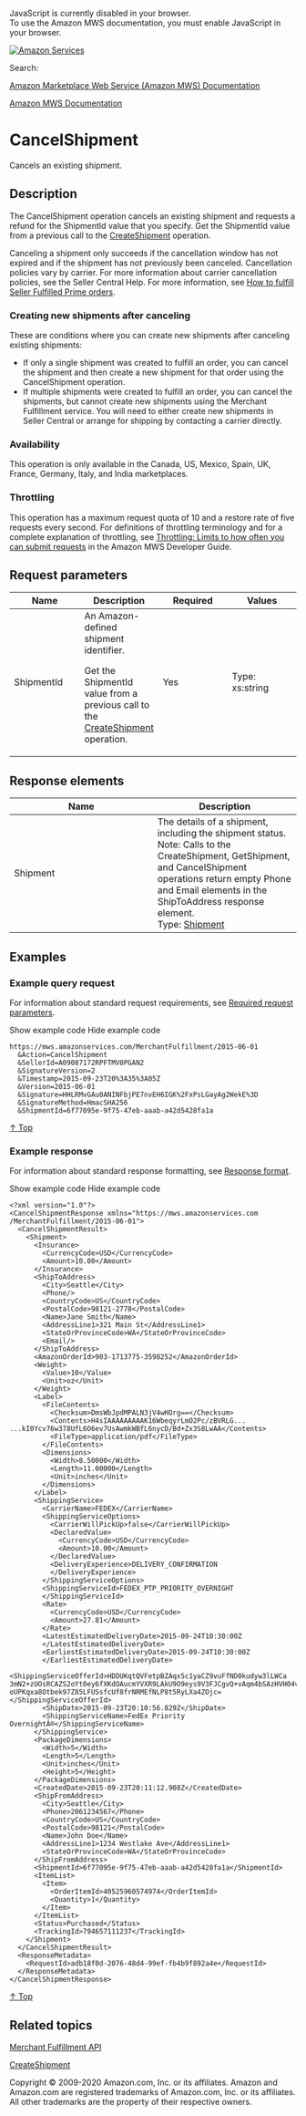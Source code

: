 <div id="MWSDX_noscript">

JavaScript is currently disabled in your browser.  
To use the Amazon MWS documentation, you must enable JavaScript in your
browser.

</div>

<div id="MWSDX_divtop">

[![Amazon
Services](https://images-na.ssl-images-amazon.com/images/G/08/mwsportal/fr_FR/amazonservices.gif "Amazon Services")](http://services.amazon.fr)

<div id="MWSDX_search">

<span id="MWSDX_searchlbl">Search:</span>

</div>

  
<span id="MWSDX_titlebar">[Amazon Marketplace Web Service (Amazon MWS)
Documentation](https://developer.amazonservices.fr/gp/mws/docs.html)</span>

</div>

<div id="MWSDX_divbottom">

<div id="MWSDX_divleft">

<div id="MWSDX_toc">

</div>

</div>

<div id="MWSDX_divright">

<div id="MWSDX_content">

<span id="MWSDX_breadcrumbs">[Amazon MWS
Documentation](https://developer.amazonservices.fr/gp/mws/docs.html)</span>

<div id="MerchFulFill_CancelShipment" class="nested0">

# CancelShipment

<div class="body">

<span class="ph">Cancels an existing shipment.</span>

</div>

<div id="Description" class="topic concept nested1">

## Description

<div class="body conbody">

The <span class="keyword apiname">CancelShipment</span> operation
cancels an existing shipment and requests a refund for the <span
class="keyword parmname">ShipmentId</span> value that you specify. <span
class="ph">Get the <span class="keyword parmname">ShipmentId</span>
value from a previous call to the
<a href="MerchFulfill_CreateShipment.md" class="xref">CreateShipment</a>
operation.</span>

Canceling a shipment only succeeds if the cancellation window has not
expired and if the shipment has not previously been canceled. <span
class="ph">Cancellation policies vary by carrier. For more information
about carrier cancellation policies, see the Seller Central Help.</span>
<span class="ph">For more information, see
<a href="MerchFulfill_HowToUseForPrime.md" class="xref">How to fulfill Seller Fulfilled Prime orders</a>.</span>

<div class="section">

### Creating new shipments after canceling

<div class="p">

These are conditions where you can create new shipments after canceling
existing shipments:

-   If only a single shipment was created to fulfill an order, you can
    cancel the shipment and then create a new shipment for that order
    using the <span class="keyword apiname">CancelShipment</span>
    operation.
-   If multiple shipments were created to fulfill an order, you can
    cancel the shipments, but cannot create new shipments using the
    <span class="ph">Merchant Fulfillment service</span>. You will need
    to either create new shipments in Seller Central or arrange for
    shipping by contacting a carrier directly.

</div>

</div>

<div class="section">

### Availability

This operation is only available in the Canada, US, Mexico, Spain, UK,
France, Germany, Italy, and India marketplaces.

</div>

<div class="section">

### Throttling

<span class="ph">This operation has a maximum request quota of 10 and a
restore rate of five requests every second. For definitions of
throttling terminology and for a complete explanation of throttling, see
<a href="../dev_guide/DG_Throttling.md" class="xref">Throttling: Limits to how often you can submit requests</a>
in the <span class="ph">Amazon MWS Developer Guide</span>.</span>

</div>

</div>

</div>

<div id="RequestParameters" class="topic reference nested1">

## Request parameters

<div class="body refbody">

<div class="tablenoborder">

<table id="RequestParameters__RequestParametersTable" class="table" data-cellpadding="4" data-cellspacing="0" data-summary="" data-frame="border" data-border="1" data-rules="all">
<colgroup>
<col style="width: 25%" />
<col style="width: 25%" />
<col style="width: 25%" />
<col style="width: 25%" />
</colgroup>
<thead class="thead" data-align="left">
<tr class="header row">
<th id="d166039e195" class="entry" data-valign="top" width="24.061810154525393%">Name</th>
<th id="d166039e198" class="entry" data-valign="top" width="22.075055187637975%">Description</th>
<th id="d166039e201" class="entry" data-valign="top" width="23.178807947019873%">Required</th>
<th id="d166039e204" class="entry" data-valign="top" width="30.684326710816777%">Values</th>
</tr>
</thead>
<tbody class="tbody">
<tr class="odd row">
<td class="entry" data-valign="top" width="24.061810154525393%" headers="d166039e195 "><span class="keyword parmname">ShipmentId</span></td>
<td class="entry" data-valign="top" width="22.075055187637975%" headers="d166039e198 "><span id="RequestParameters__d37792e269" class="ph">An Amazon-defined shipment identifier.</span>
<p><span id="RequestParameters__d37792e272" class="ph">Get the <span class="keyword parmname">ShipmentId</span> value from a previous call to the <a href="MerchFulfill_CreateShipment.md" class="xref">CreateShipment</a> operation.</span></p></td>
<td class="entry" data-valign="top" width="23.178807947019873%" headers="d166039e201 ">Yes</td>
<td class="entry" data-valign="top" width="30.684326710816777%" headers="d166039e204 "><span class="ph">Type: xs:string</span></td>
</tr>
</tbody>
</table>

</div>

</div>

</div>

<div id="ResponseElements" class="topic reference nested1">

## Response elements

<div class="body refbody">

<div class="tablenoborder">

<table id="ResponseElements__ResponseElementsTable" class="table" data-cellpadding="4" data-cellspacing="0" data-summary="" data-frame="border" data-border="1" data-rules="all">
<colgroup>
<col style="width: 50%" />
<col style="width: 50%" />
</colgroup>
<thead class="thead" data-align="left">
<tr class="header row">
<th id="d166039e268" class="entry" data-valign="top">Name</th>
<th id="d166039e271" class="entry" data-valign="top">Description</th>
</tr>
</thead>
<tbody class="tbody">
<tr class="odd row">
<td class="entry" data-valign="top" headers="d166039e268 "><span class="keyword parmname">Shipment</span></td>
<td class="entry" data-valign="top" headers="d166039e271 "><span class="ph">The details of a shipment, including the shipment status.</span>
<div class="p">
<div class="note note">
<span class="notetitle">Note:</span> Calls to the <span class="keyword apiname">CreateShipment</span>, <span class="keyword apiname">GetShipment</span>, and <span class="keyword apiname">CancelShipment</span> operations return empty <span class="keyword parmname">Phone</span> and <span class="keyword parmname">Email</span> elements in the <span class="keyword parmname">ShipToAddress</span> response element.
</div>
Type: <a href="MerchFulfill_Datatypes.md#Shipment" class="xref" title="The details of a shipment, including the shipment status.">Shipment</a>
</div></td>
</tr>
</tbody>
</table>

</div>

</div>

</div>

<div id="Examples" class="topic reference nested1">

## Examples

<div class="body refbody">

<div class="section">

### Example query request

<span class="ph">For information about standard request requirements,
see
<a href="../dev_guide/DG_RequiredRequestParameters.md" class="xref">Required request parameters</a>.</span>

<span class="ph expander"> <span class="keyword parmname xshow">Show
example code</span> <span class="keyword parmname xhide">Hide example
code</span> </span>

<div class="sectiondiv content">

``` pre
https://mws.amazonservices.com/MerchantFulfillment/2015-06-01
  &Action=CancelShipment
  &SellerId=A09087172RPFTMV0PGAN2
  &SignatureVersion=2
  &Timestamp=2015-09-23T20%3A35%3A05Z
  &Version=2015-06-01
  &Signature=HHLRMvGAu0ANINFbjPE7nvEH6IGK%2FxPsLGayAg2WekE%3D
  &SignatureMethod=HmacSHA256
  &ShipmentId=6f77095e-9f75-47eb-aaab-a42d5428fa1a
```

<a href="#Examples" class="xref">↑ Top</a>

</div>

</div>

<div class="section">

### Example response

<span class="ph">For information about standard response formatting, see
<a href="../dev_guide/DG_ResponseFormat.md" class="xref">Response format</a>.</span>

<span class="ph expander"> <span class="keyword parmname xshow">Show
example code</span> <span class="keyword parmname xhide">Hide example
code</span> </span>

<div class="sectiondiv content">

``` pre
<?xml version="1.0"?>
<CancelShipmentResponse xmlns="https://mws.amazonservices.com
/MerchantFulfillment/2015-06-01">
  <CancelShipmentResult>
    <Shipment>
      <Insurance>
        <CurrencyCode>USD</CurrencyCode>
        <Amount>10.00</Amount>
      </Insurance>
      <ShipToAddress>
        <City>Seattle</City>
        <Phone/>
        <CountryCode>US</CountryCode>
        <PostalCode>98121-2778</PostalCode>
        <Name>Jane Smith</Name>
        <AddressLine1>321 Main St</AddressLine1>
        <StateOrProvinceCode>WA</StateOrProvinceCode>
        <Email/>
      </ShipToAddress>
      <AmazonOrderId>903-1713775-3598252</AmazonOrderId>
      <Weight>
        <Value>10</Value>
        <Unit>oz</Unit>
      </Weight>
      <Label>
        <FileContents>
          <Checksum>DmsWbJpdMPALN3jV4wHOrg==</Checksum>
          <Contents>H4sIAAAAAAAAAK16WbeqyrLmO2Pc/zBVRLG...
...kI0Ycv76w378UfL6O6ev7UsAwmkWBfL6nycD/Bd+Zx3S8LwAA</Contents>
          <FileType>application/pdf</FileType>
        </FileContents>
        <Dimensions>
          <Width>8.50000</Width>
          <Length>11.00000</Length>
          <Unit>inches</Unit>
        </Dimensions>
      </Label>
      <ShippingService>
        <CarrierName>FEDEX</CarrierName>
        <ShippingServiceOptions>
          <CarrierWillPickUp>false</CarrierWillPickUp>
          <DeclaredValue>
            <CurrencyCode>USD</CurrencyCode>
            <Amount>10.00</Amount>
          </DeclaredValue>
          <DeliveryExperience>DELIVERY_CONFIRMATION
          </DeliveryExperience>
        </ShippingServiceOptions>
        <ShippingServiceId>FEDEX_PTP_PRIORITY_OVERNIGHT
        </ShippingServiceId>
        <Rate>
          <CurrencyCode>USD</CurrencyCode>
          <Amount>27.81</Amount>
        </Rate>
        <LatestEstimatedDeliveryDate>2015-09-24T10:30:00Z
        </LatestEstimatedDeliveryDate>
        <EarliestEstimatedDeliveryDate>2015-09-24T10:30:00Z
        </EarliestEstimatedDeliveryDate>
        <ShippingServiceOfferId>HDDUKqtQVFetpBZAqx5c1yaCZ9vuFfND0kudyw3lLWCa
3mN2+zUOsRCAZS2oYt0ey6fXKdOAucmYVXR9LAkU9O9eys9V3FJCgvQ+vAqm4bSAzHVH04vD8oLy
oUPKqxa8Otbek97Z85LFUSsfcUf8frNRMEfNLP8t5RyLXa4ZOjc=</ShippingServiceOfferId>
        <ShipDate>2015-09-23T20:10:56.829Z</ShipDate>
        <ShippingServiceName>FedEx Priority OvernightÂ®</ShippingServiceName>
      </ShippingService>
      <PackageDimensions>
        <Width>5</Width>
        <Length>5</Length>
        <Unit>inches</Unit>
        <Height>5</Height>
      </PackageDimensions>
      <CreatedDate>2015-09-23T20:11:12.908Z</CreatedDate>
      <ShipFromAddress>
        <City>Seattle</City>
        <Phone>2061234567</Phone>
        <CountryCode>US</CountryCode>
        <PostalCode>98121</PostalCode>
        <Name>John Doe</Name>
        <AddressLine1>1234 Westlake Ave</AddressLine1>
        <StateOrProvinceCode>WA</StateOrProvinceCode>
      </ShipFromAddress>
      <ShipmentId>6f77095e-9f75-47eb-aaab-a42d5428fa1a</ShipmentId>
      <ItemList>
        <Item>
          <OrderItemId>40525960574974</OrderItemId>
          <Quantity>1</Quantity>
        </Item>
      </ItemList>
      <Status>Purchased</Status>
      <TrackingId>794657111237</TrackingId>
    </Shipment>
  </CancelShipmentResult>
  <ResponseMetadata>
    <RequestId>adb18f0d-2076-48d4-99ef-fb4b9f892a4e</RequestId>
  </ResponseMetadata>
</CancelShipmentResponse>
```

<a href="#Examples" class="xref">↑ Top</a>

</div>

</div>

</div>

</div>

<div id="RelatedTopics" class="topic nested1">

## Related topics

<div class="body">

<a href="../merch_fulfill/MerchFulfill_Overview.md" class="xref">Merchant Fulfillment API</a>

<a href="MerchFulfill_CreateShipment.md" class="xref">CreateShipment</a>

</div>

</div>

</div>

<div id="MWSDX_footer">

Copyright © 2009-2020 Amazon.com, Inc. or its affiliates. Amazon and
Amazon.com are registered trademarks of Amazon.com, Inc. or its
affiliates. All other trademarks are the property of their respective
owners.

</div>

</div>

</div>

<div style="clear: both;">

</div>

</div>
